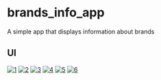 # brands_info_app

A simple app that displays information about brands

## UI

<a href="https://ibb.co/x6DmqxJ"><img src="https://i.ibb.co/HqVNT5n/1.jpg" alt="1" border="0"></a>
<a href="https://ibb.co/PZf9W4G"><img src="https://i.ibb.co/6Rf1tb0/2.jpg" alt="2" border="0"></a>
<a href="https://ibb.co/fYrBNxD"><img src="https://i.ibb.co/XZFN5CY/3.jpg" alt="3" border="0"></a>
<a href="https://ibb.co/WvFfRHs"><img src="https://i.ibb.co/Kx7W85m/4.jpg" alt="4" border="0"></a>
<a href="https://ibb.co/n8t74c8"><img src="https://i.ibb.co/Vp5gbSp/5.jpg" alt="5" border="0"></a>
<a href="https://ibb.co/syhQSxY"><img src="https://i.ibb.co/vZbm5yn/6.jpg" alt="6" border="0"></a>
